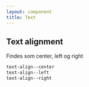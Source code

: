 ```yaml
---
layout: component
title: Text
---
```


## Text alignment

Findes som center, left og right

```css
text-align--center
text-align--left
text-align--right
```
